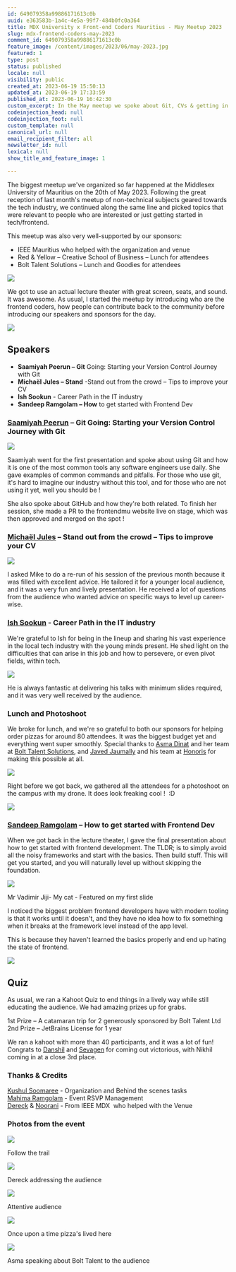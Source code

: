 ```yaml
---
id: 649079358a99886171613c0b
uuid: e363583b-1a4c-4e5a-99f7-484b0fc0a364
title: MDX University x Front-end Coders Mauritius - May Meetup 2023
slug: mdx-frontend-coders-may-2023
comment_id: 649079358a99886171613c0b
feature_image: /content/images/2023/06/may-2023.jpg
featured: 1
type: post
status: published
locale: null
visibility: public
created_at: 2023-06-19 15:50:13
updated_at: 2023-06-19 17:33:59
published_at: 2023-06-19 16:42:30
custom_excerpt: In the May meetup we spoke about Git, CVs & getting in to tech
codeinjection_head: null
codeinjection_foot: null
custom_template: null
canonical_url: null
email_recipient_filter: all
newsletter_id: null
lexical: null
show_title_and_feature_image: 1

---
```


The biggest meetup we've organized so far happened at the Middlesex University of Mauritius on the 20th of May 2023. Following the great reception of last month's meetup of non-technical subjects geared towards the tech industry, we continued along the same line and picked topics that were relevant to people who are interested or just getting started in tech/frontend.

This meetup was also very well-supported by our sponsors:

*   IEEE Mauritius who helped with the organization and venue
*   Red & Yellow – Creative School of Business – Lunch for attendees
*   Bolt Talent Solutions – Lunch and Goodies for attendees

![](/content/images/2023/06/image-1.png)

We got to use an actual lecture theater with great screen, seats, and sound. It was awesome. As usual, I started the meetup by introducing who are the frontend coders, how people can contribute back to the community before introducing our speakers and sponsors for the day.

![](/content/images/2023/06/image.png)

## Speakers

*   **Saamiyah Peerun – Git** Going: Starting your Version Control Journey with Git
*   **Michaël Jules – Stand** -Stand out from the crowd – Tips to improve your CV
*   **Ish Sookun** - Career Path in the IT industry
*   **Sandeep Ramgolam – How** to get started with Frontend Dev

### [Saamiyah Peerun](https://www.linkedin.com/in/saamiyah-peerun-9a9507a3/) – Git Going: Starting your Version Control Journey with Git

![](/content/images/2023/06/image-2.png)

Saamiyah went for the first presentation and spoke about using Git and how it is one of the most common tools any software engineers use daily. She gave examples of common commands and pitfalls. For those who use git, it's hard to imagine our industry without this tool, and for those who are not using it yet, well you should be !

She also spoke about GitHub and how they're both related. To finish her session, she made a PR to the frontendmu website live on stage, which was then approved and merged on the spot !

### [Michaël Jules](https://www.linkedin.com/in/mgjules/) – Stand out from the crowd – Tips to improve your CV

![](/content/images/2023/06/image-3.png)

I asked Mike to do a re-run of his session of the previous month because it was filled with excellent advice. He tailored it for a younger local audience, and it was a very fun and lively presentation. He received a lot of questions from the audience who wanted advice on specific ways to level up career-wise.

### [Ish Sookun](https://www.linkedin.com/in/ishsookun/) - Career Path in the IT industry

We're grateful to Ish for being in the lineup and sharing his vast experience in the local tech industry with the young minds present. He shed light on the difficulties that can arise in this job and how to persevere, or even pivot fields, within tech.

![](/content/images/2023/06/image-4.png)

He is always fantastic at delivering his talks with minimum slides required, and it was very well received by the audience.

### Lunch and Photoshoot

We broke for lunch, and we're so grateful to both our sponsors for helping order pizzas for around 80 attendees. It was the biggest budget yet and everything went super smoothly. Special thanks to [Asma Dinat](https://www.linkedin.com/in/asma-dinat-25b18794/) and her team at [Bolt Talent Solutions](https://www.linkedin.com/company/bolt-talent-solutions/), and [Javed Jaumally](https://www.linkedin.com/in/javed-jaumally-56541369/) and his team at [Honoris](https://www.linkedin.com/school/honoriseducationalnetwork/) for making this possible at all.

![](/content/images/2023/06/image-5.png)

Right before we got back, we gathered all the attendees for a photoshoot on the campus with my drone. It does look freaking cool !  :D

![](/content/images/2023/06/image-6.png)

### [Sandeep Ramgolam](https://www.linkedin.com/in/sandeepramgolam/) – How to get started with Frontend Dev

When we got back in the lecture theater, I gave the final presentation about how to get started with frontend development. The TLDR; is to simply avoid all the noisy frameworks and start with the basics. Then build stuff. This will get you started, and you will naturally level up without skipping the foundation.

![](/content/images/2023/06/image-7.png)

Mr Vadimir Jiji- My cat - Featured on my first slide

I noticed the biggest problem frontend developers have with modern tooling is that it works until it doesn't, and they have no idea how to fix something when it breaks at the framework level instead of the app level.

This is because they haven't learned the basics properly and end up hating the state of frontend.

![](/content/images/2023/06/image-13.png)

## Quiz

As usual, we ran a Kahoot Quiz to end things in a lively way while still educating the audience. We had amazing prizes up for grabs.

1st Prize – A catamaran trip for 2 generously sponsored by Bolt Talent Ltd  
2nd Prize – JetBrains License for 1 year

We ran a kahoot with more than 40 participants, and it was a lot of fun! Congrats to [Danshil](https://www.linkedin.com/in/danshil-kokil-mungur/) and [Sevagen](https://www.linkedin.com/in/veerasamy-sevagen/) for coming out victorious, with Nikhil coming in at a close 3rd place.

### Thanks & Credits

[Kushul Soomaree](https://www.linkedin.com/in/kushul-soomaree-515502147/) - Organization and Behind the scenes tasks  
[Mahima Ramgolam](https://www.linkedin.com/in/mahima-ramgolam/) - Event RSVP Management  
[Dereck](https://www.linkedin.com/in/dereck-lam-hon-wah-315039227/) & [Noorani](https://www.linkedin.com/in/joomun-noorani-muddathir-846636228/) - From IEEE MDX  who helped with the Venue  

### Photos from the event

![](/content/images/2023/06/image-9.png)

Follow the trail

![](/content/images/2023/06/image-8.png)

Dereck addressing the audience

![](/content/images/2023/06/image-10.png)

Attentive audience

![](/content/images/2023/06/image-11.png)

Once upon a time pizza's lived here

![](/content/images/2023/06/image-12.png)

Asma speaking about Bolt Talent to the audience